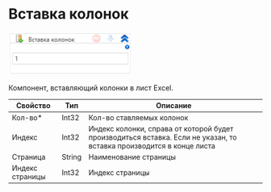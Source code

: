 # Вставка колонок

![](<../../../.gitbook/assets/image (556).png>)

Компонент, вставляющий колонки в лист Excel.

| Свойство        | Тип    | Описание                                                                                                             |
| --------------- | ------ | -------------------------------------------------------------------------------------------------------------------- |
| Кол-во\*        | Int32  | Кол-во ставляемых колонок                                                                                            |
| Индекс          | Int32  | Индекс колонки, справа от которой будет производиться вставка. Если не указан, то вставка производится в конце листа |
| Страница        | String | Наименование страницы                                                                                                |
| Индекс страницы | Int32  | Индекс страницы                                                                                                      |
